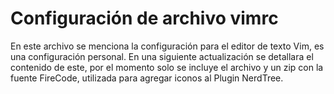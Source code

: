 # Configuración de archivo vimrc

En este archivo se menciona la configuración para el editor de texto Vim, es una configuración personal. En una siguiente actualización se detallara el contenido de este, por el momento solo se incluye el archivo y un zip con la fuente FireCode, utilizada para agregar iconos al Plugin NerdTree.



